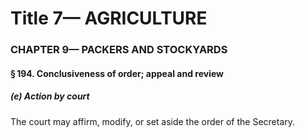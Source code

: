 
# Title 7— AGRICULTURE
### CHAPTER 9— PACKERS AND STOCKYARDS
#### § 194. Conclusiveness of order; appeal and review
##### (e) Action by court

The court may affirm, modify, or set aside the order of the Secretary.
